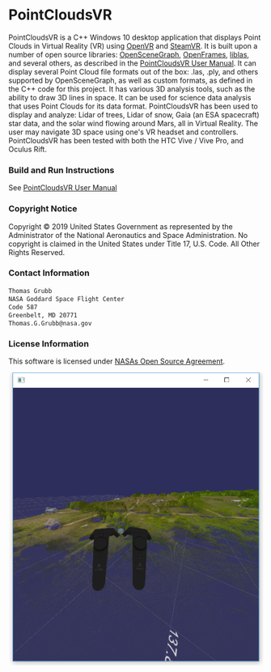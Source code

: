 # PointCloudsVR
PointCloudsVR is a C++ Windows 10 desktop application that displays Point Clouds in Virtual Reality (VR) using [OpenVR](https://github.com/ValveSoftware/openvr) and [SteamVR](https://store.steampowered.com/steamvr).  It is built upon a number of open source libraries: [OpenSceneGraph](http://www.openscenegraph.org/), [OpenFrames](https://github.com/ravidavi/OpenFrames), [liblas](https://liblas.org/), and several others, as described in the [PointCloudsVR User Manual](doc/PointCloudsVR_User_Manual.pdf).  It can display several Point Cloud file formats out of the box: .las, .ply, and others supported by OpenSceneGraph, as well as custom formats, as defined in the C++ code for this project.  It has various 3D analysis tools, such as the ability to draw 3D lines in space.  It can be used for science data analysis that uses Point Clouds for its data format.  PointCloudsVR has been used to display and analyze: Lidar of trees, Lidar of snow, Gaia (an ESA spacecraft) star data, and the solar wind flowing around Mars, all in Virtual Reality.  The user may navigate 3D space using one's VR headset and controllers. PointCloudsVR has been tested with both the HTC Vive / Vive Pro, and Oculus Rift.

### Build and Run Instructions
See [PointCloudsVR User Manual](doc/PointCloudsVR_User_Manual.pdf)

### Copyright Notice
Copyright © 2019 United States Government as represented by the Administrator of
the National Aeronautics and Space Administration. No copyright is claimed in the
United States under Title 17, U.S. Code. All Other Rights Reserved.

### Contact Information
    Thomas Grubb
    NASA Goddard Space Flight Center
    Code 587
    Greenbelt, MD 20771
    Thomas.G.Grubb@nasa.gov

### License Information

This software is licensed under [NASAs Open Source Agreement](LICENSE).

![Sample VR Screenshot](data/images/Screenshot%202017-12-12%2016.21.59.png "Sample VR Screenshot")
